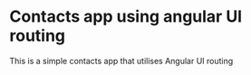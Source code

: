# Contacts app using angular UI routing

This is a simple contacts app that utilises Angular UI routing 

